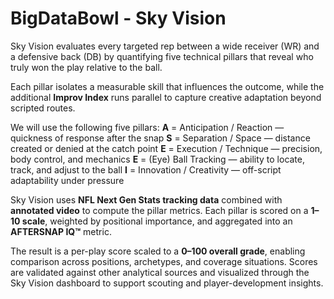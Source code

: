 # BigDataBowl - Sky Vision

Sky Vision evaluates every targeted rep between a wide receiver (WR) and a defensive back (DB) by quantifying five technical pillars that reveal who truly won the play relative to the ball.

Each pillar isolates a measurable skill that influences the outcome, while the additional **Improv Index** runs parallel to capture creative adaptation beyond scripted routes.

We will use the following five pillars:
**A** = Anticipation / Reaction — quickness of response after the snap
**S** = Separation / Space — distance created or denied at the catch point
**E** = Execution / Technique — precision, body control, and mechanics
**E** = (Eye) Ball Tracking — ability to locate, track, and adjust to the ball
**I** = Innovation / Creativity — off-script adaptability under pressure

Sky Vision uses **NFL Next Gen Stats tracking data** combined with **annotated video** to compute the pillar metrics.
Each pillar is scored on a **1–10 scale**, weighted by positional importance, and aggregated into an **AFTERSNAP IQ™** metric.

The result is a per-play score scaled to a **0–100 overall grade**, enabling comparison across positions, archetypes, and coverage situations.
Scores are validated against other analytical sources and visualized through the Sky Vision dashboard to support scouting and player-development insights.
